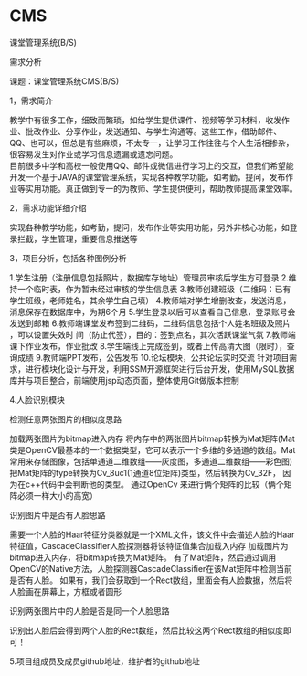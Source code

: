 # CMS
课堂管理系统(B/S)

需求分析

课题：课堂管理系统CMS(B/S)

1，需求简介

教学中有很多工作，细致而繁琐，如给学生提供课件、视频等学习材料，收发作业、批改作业、分享作业，发送通知、与学生沟通等。这些工作，借助邮件、QQ、也可以，但总是有些麻烦，不太专一，让学习工作往往与个人生活相掺杂，很容易发生对作业或学习信息遗漏或遗忘问题。  
目前很多中学和高校一般使用QQ、邮件或微信进行学习上的交互，但我们希望能开发一个基于JAVA的课堂管理系统，实现各种教学功能，如考勤，提问，发布作业等实用功能。真正做到专一的为教师、学生提供便利，帮助教师提高课堂效率。

2，需求功能详细介绍

实现各种教学功能，如考勤，提问，发布作业等实用功能，另外非核心功能，如登录拦截，学生管理，重要信息推送等 

3，项目分析，包括各种图例分析

1.学生注册（注册信息包括照片，数据库存地址）管理员审核后学生方可登录
2.维持一个临时表，作为暂未经过审核的学生信息表
3.教师创建班级（二维码：已有学生班级，老师姓名，其余学生自己填）
4.教师端对学生增删改查，发送消息，消息保存在数据库中，为期6个月
5.学生登录以后可以查看自己信息，登录账号会发送到邮箱
6.教师端课堂发布签到二维码，二维码信息包括个人姓名班级及照片 ，可以设置失效时 间（防止代签），目的：签到点名，其次活跃课堂气氛
7.教师端课下作业发布，作业批改
8.学生端线上完成签到，或者上传高清大图（限时），查询成绩
9.教师端PPT发布，公告发布
10.论坛模块，公共论坛实时交流
针对项目需求，进行模块化设计与开发，利用SSM开源框架进行后台开发，使用MySQL数据库并与项目整合，前端使用jsp动态页面，整体使用Git做版本控制

4.人脸识别模块

检测任意两张图片的相似度思路

加载两张图片为bitmap进入内存
将内存中的两张图片bitmap转换为Mat矩阵(Mat类是OpenCV最基本的一个数据类型，它可以表示一个多维的多通道的数组。Mat常用来存储图像，包括单通道二维数组——灰度图，多通道二维数组——彩色图)
把Mat矩阵的type转换为Cv_8uc1(1通道8位矩阵)类型，然后转换为Cv_32F， 因为在c++代码中会判断他的类型。
通过OpenCv 来进行俩个矩阵的比较（俩个矩阵必须一样大小的高宽）

识别图片中是否有人脸思路

需要一个人脸的Haar特征分类器就是一个XML文件，该文件中会描述人脸的Haar特征值，CascadeClassifier人脸探测器将该特征值集合加载入内存
加载图片为bitmap进入内存，将bitmap转换为Mat矩阵。
有了Mat矩阵，然后通过调用OpenCV的Native方法，人脸探测器CascadeClassifier在该Mat矩阵中检测当前是否有人脸。
如果有，我们会获取到一个Rect数组，里面会有人脸数据，然后将人脸画在屏幕上，方框或者圆形

识别两张图片中的人脸是否是同一个人脸思路

识别出人脸后会得到两个人脸的Rect数组，然后比较这两个Rect数组的相似度即可！

5.项目组成员及成员github地址，维护者的github地址 


